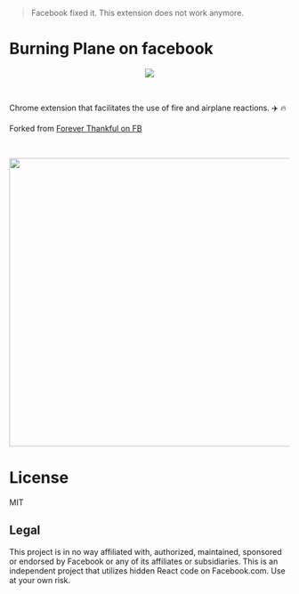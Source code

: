 >Facebook fixed it. This extension does not work anymore.

# Burning Plane on facebook

<p align="center">
<img src="https://github.com/gpressutto5/burning-plane-on-facebook/blob/master/icon-128.png">
</p>

<br />

Chrome extension that facilitates the use of fire and airplane reactions. :airplane: :fire:

Forked from [Forever Thankful on FB](https://github.com/CaliAlec/Forever-Thankful-On-FB)

<br />

<p align="center">
<img width="519" src="https://i.imgur.com/QyuoXdF.png">
</p>

# License

MIT

## Legal

This project is in no way affiliated with, authorized, maintained, sponsored or endorsed by Facebook or any of its affiliates or subsidiaries. This is an independent project that utilizes hidden React code on Facebook.com. Use at your own risk.
